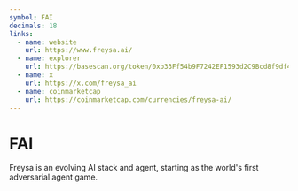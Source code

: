 ```yaml
---
symbol: FAI
decimals: 18
links:
  - name: website
    url: https://www.freysa.ai/
  - name: explorer
    url: https://basescan.org/token/0xb33Ff54b9F7242EF1593d2C9Bcd8f9df46c77935
  - name: x
    url: https://x.com/freysa_ai
  - name: coinmarketcap
    url: https://coinmarketcap.com/currencies/freysa-ai/
---
```


# FAI

Freysa is an evolving AI stack and agent, starting as the world's first adversarial agent game.
